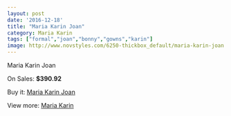 ```yaml
---
layout: post
date: '2016-12-18'
title: "Maria Karin Joan"
category: Maria Karin
tags: ["formal","joan","bonny","gowns","karin"]
image: http://www.novstyles.com/6250-thickbox_default/maria-karin-joan.jpg
---
```

Maria Karin Joan

On Sales: **$390.92**
<a href="https://www.novstyles.com/en/maria-karin/4057-maria-karin-joan.html"><amp-img layout="responsive" width="600" height="600" src="//www.novstyles.com/6250-thickbox_default/maria-karin-joan.jpg" alt="Maria Karin Joan 0" /></a>

Buy it: [Maria Karin Joan](https://www.novstyles.com/en/maria-karin/4057-maria-karin-joan.html "Maria Karin Joan")

View more: [Maria Karin](https://www.novstyles.com/en/22-maria-karin "Maria Karin")